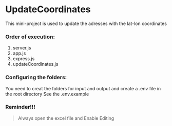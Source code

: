 # UpdateCoordinates

This mini-project is used to update the adresses with the lat-lon coordinates

### Order of execution:

1. server.js
2. app.js
3. express.js
4. updateCoordinates.js

### Configuring the folders:

You need to creat the folders for input and output and create a .env file in the root directory
See the .env.example

### Reminder!!!

> Always open the excel file and Enable Editing
